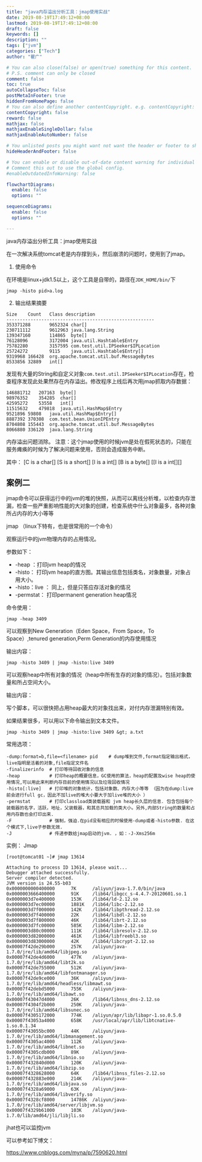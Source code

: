 ```yaml
---
title: "java内存溢出分析工具：jmap使用实战"
date: 2019-08-19T17:49:12+08:00
lastmod: 2019-08-19T17:49:12+08:00
draft: false
keywords: []
description: ""
tags: ["jvm"]
categories: ["Tech"]
author: "瞿广"

# You can also close(false) or open(true) something for this content.
# P.S. comment can only be closed
comment: false
toc: true
autoCollapseToc: false
postMetaInFooter: true
hiddenFromHomePage: false
# You can also define another contentCopyright. e.g. contentCopyright: "This is another copyright."
contentCopyright: false
reward: false
mathjax: false
mathjaxEnableSingleDollar: false
mathjaxEnableAutoNumber: false

# You unlisted posts you might want not want the header or footer to show
hideHeaderAndFooter: false

# You can enable or disable out-of-date content warning for individual post.
# Comment this out to use the global config.
#enableOutdatedInfoWarning: false

flowchartDiagrams:
  enable: false
  options: ""

sequenceDiagrams: 
  enable: false
  options: ""

---
```

java内存溢出分析工具：jmap使用实战
<!--more-->

在一次解决系统tomcat老是内存撑到头，然后崩溃的问题时，使用到了jmap。 
1. 使用命令 

在环境是linux+jdk1.5以上，这个工具是自带的，路径在`JDK_HOME/bin/`下 

```
jmap -histo pid>a.log
```

2. 输出结果摘要 

```
Size    Count   Class description 
------------------------------------------------------- 
353371288       9652324 char[] 
230711112       9612963 java.lang.String 
139347160       114865  byte[] 
76128096        3172004 java.util.Hashtable$Entry 
75782280        3157595 com.test.util.IPSeeker$IPLocation 
25724272        9115    java.util.Hashtable$Entry[] 
9319968 166428  org.apache.tomcat.util.buf.MessageBytes 
8533856 32889   int[] 
```
发现有大量的String和自定义对象`com.test.util.IPSeeker$IPLocation`存在，检查程序发现此处果然存在内存溢出。修改程序上线后再次用jmap抓取内存数据： 

```
146881712   207163  byte[] 
98976352    354285  char[] 
42595272    53558   int[] 
11515632    479818  java.util.HashMap$Entry 
9521896 59808   java.util.HashMap$Entry[] 
8887392 370308  com.test.bean.UnionIPEntry 
8704808 155443  org.apache.tomcat.util.buf.MessageBytes 
8066880 336120  java.lang.String 
```
内存溢出问题消除。 
注意：这个jmap使用的时候jvm是处在假死状态的，只能在服务瘫痪的时候为了解决问题来使用，否则会造成服务中断。
 
 其中：
[C is a char[]
[S is a short[]
[I is a int[]
[B is a byte[]
[[I is a int[][]


## 案例二

 jmap命令可以获得运行中的jvm的堆的快照，从而可以离线分析堆，以检查内存泄漏，检查一些严重影响性能的大对象的创建，检查系统中什么对象最多，各种对象所占内存的大小等等

jmap （linux下特有，也是很常用的一个命令）

观察运行中的jvm物理内存的占用情况。

参数如下：

- -heap ：打印jvm heap的情况
- -histo： 打印jvm heap的直方图。其输出信息包括类名，对象数量，对象占用大小。
- -histo：live ： 同上，但是只答应存活对象的情况
- -permstat： 打印permanent generation heap情况

命令使用：

`jmap -heap 3409`

可以观察到New Generation（Eden Space，From Space，To Space）,tenured generation,Perm Generation的内存使用情况

输出内容：

`jmap -histo 3409 | jmap -histo:live 3409`

可以观察heap中所有对象的情况（heap中所有生存的对象的情况）。包括对象数量和所占空间大小。

输出内容：

写个脚本，可以很快把占用heap最大的对象找出来，对付内存泄漏特别有效。

如果结果很多，可以用以下命令输出到文本文件。

`jmap -histo 3409 | jmap -histo:live 3409 &gt; a.txt`

常用选项：

```
-dump:format=b,file=<filename> pid    # dump堆到文件,format指定输出格式，live指明是活着的对象,file指定文件名
-finalizerinfo  # 打印等待回收对象的信息
-heap           # 打印heap的概要信息，GC使用的算法，heap的配置及wise heap的使用情况,可以用此来判断内存目前的使用情况以及垃圾回收情况
-histo[:live]   # 打印堆的对象统计，包括对象数、内存大小等等 （因为在dump:live前会进行full gc，因此不加live的堆大小要大于加live堆的大小 ）
-permstat       # 打印classload类装载器和 jvm heap长久层的信息. 包含包括每个装载器的名字，活跃，地址，父装载器，和其总共加载的类大小。另外,内部String的数量和占用内存数也会打印出来. 
-F              # 强制，强迫.在pid没有相应的时候使用-dump或者-histo参数. 在这个模式下,live子参数无效.  
-J              # 传递参数给jmap启动的jvm. ，如：-J-Xms256m
```

实例：
Jmap

`[root@tomcat01 ~]# jmap 13614`

```
Attaching to process ID 13614, please wait...
Debugger attached successfully.
Server compiler detected.
JVM version is 24.55-b03
0x0000000000400000      7K      /aliyun/java-1.7.0/bin/java
0x0000003666400000      91K     /lib64/libgcc_s-4.4.7-20120601.so.1
0x0000003d7e400000      153K    /lib64/ld-2.12.so
0x0000003d7ec00000      1881K   /lib64/libc-2.12.so
0x0000003d7f000000      142K    /lib64/libpthread-2.12.so
0x0000003d7f400000      22K     /lib64/libdl-2.12.so
0x0000003d7f800000      46K     /lib64/librt-2.12.so
0x0000003d7fc00000      585K    /lib64/libm-2.12.so
0x0000003d80c00000      111K    /lib64/libresolv-2.12.so
0x0000003d82000000      461K    /lib64/libfreebl3.so
0x0000003d83000000      42K     /lib64/libcrypt-2.12.so
0x00007f42de29b000      257K    /aliyun/java-1.7.0/jre/lib/amd64/libjpeg.so
0x00007f42de4d6000      477K    /aliyun/java-1.7.0/jre/lib/amd64/libt2k.so
0x00007f42de755000      512K    /aliyun/java-1.7.0/jre/lib/amd64/libfontmanager.so
0x00007f42de9ce000      36K     /aliyun/java-1.7.0/jre/lib/amd64/headless/libmawt.so
0x00007f42debd5000      755K    /aliyun/java-1.7.0/jre/lib/amd64/libawt.so
0x00007f43047d4000      26K     /lib64/libnss_dns-2.12.so
0x00007f4304f2b000      250K    /aliyun/java-1.7.0/jre/lib/amd64/libsunec.so
0x00007f4305172000      774K    /aliyun/apr/lib/libapr-1.so.0.5.0
0x00007f43053a4000      658K    /usr/local/apr/lib/libtcnative-1.so.0.1.34
0x00007f43055bc000      44K     /aliyun/java-1.7.0/jre/lib/amd64/libmanagement.so
0x00007f4305ac4000      112K    /aliyun/java-1.7.0/jre/lib/amd64/libnet.so
0x00007f4305cdb000      89K     /aliyun/java-1.7.0/jre/lib/amd64/libnio.so
0x00007f432840d000      120K    /aliyun/java-1.7.0/jre/lib/amd64/libzip.so
0x00007f4328628000      64K     /lib64/libnss_files-2.12.so
0x00007f432883e000      214K    /aliyun/java-1.7.0/jre/lib/amd64/libjava.so
0x00007f4328a69000      63K     /aliyun/java-1.7.0/jre/lib/amd64/libverify.so
0x00007f4328cf8000      14786K  /aliyun/java-1.7.0/jre/lib/amd64/server/libjvm.so
0x00007f4329b61000      103K    /aliyun/java-1.7.0/lib/amd64/jli/libjli.so
```

jhat也可以监控jvm

可以参考如下博文：

https://www.cnblogs.com/myna/p/7590620.html